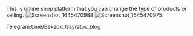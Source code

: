 This is online shop platform that you can change the type of products or selling. 
![Screenshot_1645470988](https://user-images.githubusercontent.com/95920827/157424560-65ea7d2a-1d80-401a-a647-8bf7f48ce505.png)
![Screenshot_1645470975](https://user-images.githubusercontent.com/95920827/157424569-bea542e7-7dcd-461d-a8c7-43f8bc7609c9.png)

Telegram:t.me/Bekzod_Gayratov_blog
